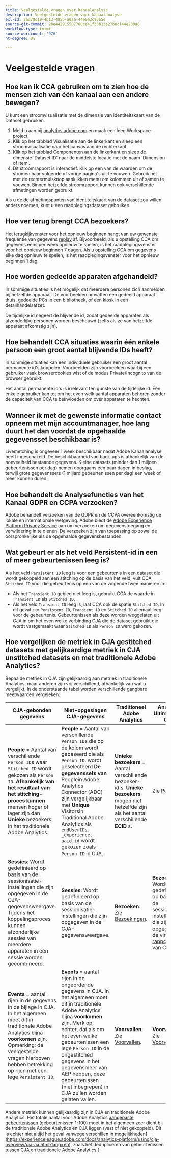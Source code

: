 ```yaml
---
title: Veelgestelde vragen over kanaalanalyse
description: Veelgestelde vragen voor kanaalanalyse
exl-id: 2ad78c19-4b13-495b-a0aa-44e0a3c95b5e
source-git-commit: 2be442915587780ce41f33b13e27b8cf44e239a6
workflow-type: tm+mt
source-wordcount: '976'
ht-degree: 0%

---
```


# Veelgestelde vragen

## Hoe kan ik CCA gebruiken om te zien hoe de mensen zich van één kanaal aan een andere bewegen?

U kunt een stroomvisualisatie met de dimensie van identiteitskaart van de Dataset gebruiken.

1. Meld u aan bij [analytics.adobe.com](https://analytics.adobe.com) en maak een leeg Workspace-project.
2. Klik op het tabblad Visualisatie aan de linkerkant en sleep een stroomvisualisatie naar het canvas aan de rechterkant.
3. Klik op het tabblad Componenten aan de linkerkant en sleep de dimensie &#39;Dataset ID&#39; naar de middelste locatie met de naam &#39;Dimension of Item&#39;.
4. Dit stroomrapport is interactief. Klik op een van de waarden om de stromen naar volgende of vorige pagina&#39;s uit te vouwen. Gebruik het met de rechtermuisknop aanklikken menu om kolommen uit of samen te vouwen. Binnen hetzelfde stroomrapport kunnen ook verschillende afmetingen worden gebruikt.

Als u de de afmetingspunten van identiteitskaart van de dataset zou willen anders noemen, kunt u een raadplegingsdataset gebruiken.

## Hoe ver terug brengt CCA bezoekers?

Het terugkijkvenster voor het opnieuw beginnen hangt van uw gewenste frequentie van gegevens [replay](replay.md) af. Bijvoorbeeld, als u opstelling CCA om gegevens eens per week opnieuw te spelen, is het raadplegingsvenster voor het opnieuw beginnen 7 dagen. Als u opstelling CCA om gegevens elke dag opnieuw te spelen, is het raadplegingsvenster voor het opnieuw beginnen 1 dag.

## Hoe worden gedeelde apparaten afgehandeld?

In sommige situaties is het mogelijk dat meerdere personen zich aanmelden bij hetzelfde apparaat. De voorbeelden omvatten een gedeeld apparaat thuis, gedeelde PCs in een bibliotheek, of een kiosk in een detailhandelsafzet.

De tijdelijke id negeert de blijvende id, zodat gedeelde apparaten als afzonderlijke personen worden beschouwd (zelfs als ze van hetzelfde apparaat afkomstig zijn).

## Hoe behandelt CCA situaties waarin één enkele persoon een groot aantal blijvende IDs heeft?

In sommige situaties kan een individuele gebruiker een groot aantal permanente id&#39;s koppelen. Voorbeelden zijn voorbeelden waarbij een gebruiker vaak browsercookies wist of de modus Private/Incognito van de browser gebruikt.

Het aantal permanente id&#39;s is irrelevant ten gunste van de tijdelijke id. Één enkele gebruiker kan tot om het even welk aantal apparaten behoren zonder de capaciteit van CCA te beïnvloeden om over apparaten te hechten.

## Wanneer ik met de gewenste informatie contact opneem met mijn accountmanager, hoe lang duurt het dan voordat de opgehaalde gegevensset beschikbaar is?

Livemetching is ongeveer 1 week beschikbaar nadat Adobe Kanaalanalyse heeft ingeschakeld. De beschikbaarheid van back-ups is afhankelijk van de hoeveelheid bestaande gegevens. Kleine datasets (minder dan 1 miljoen gebeurtenissen per dag) nemen doorgaans een paar dagen in beslag, terwijl grote gegevenssets (1 miljard gebeurtenissen per dag) een week of meer kunnen duren.

## Hoe behandelt de Analysefuncties van het Kanaal GDPR en CCPA verzoeken?

Adobe behandelt verzoeken van de GDPR en de CCPA overeenkomstig de lokale en internationale wetgeving. Adobe biedt de [Adobe Experience Platform Privacy Service](https://experienceleague.adobe.com/docs/experience-platform/privacy/home.html) aan om verzoeken om gegevenstoegang en verwijdering in te dienen. De verzoeken zijn van toepassing op zowel de oorspronkelijke als de opgehaalde gegevensbestanden.

## Wat gebeurt er als het veld Persistent-id in een of meer gebeurtenissen leeg is?

Als het veld `Persistent ID` leeg is voor een gebeurtenis in een dataset die wordt gekoppeld aan een stitching op de basis van het veld, vult CCA `Stitched ID` voor die gebeurtenis op een van de volgende twee manieren in:
* Als het `Transient ID` gebied niet leeg is, gebruikt CCA de waarde in `Transient ID` als `Stitched ID`.
* Als het veld `Transient ID` leeg is, laat CCA ook de spatie `Stitched ID`. In dit geval zijn `Persistent ID`, `Transient ID` en `Stitched ID` allemaal leeg voor de gebeurtenis. Gebeurtenissen als deze worden weggelaten uit CJA in om het even welke verbinding CJA die de dataset gebruikt die wordt vastgemaakt waar `Stitched ID` als `Person ID` werd gekozen.

## Hoe vergelijken de metriek in CJA gestitched datasets met gelijkaardige metriek in CJA unstitched datasets en met traditionele Adobe Analytics?

Bepaalde metriek in CJA zijn gelijkaardig aan metriek in traditionele Analytics, maar anderen zijn vrij verschillend, afhankelijk van wat u vergelijkt. In de onderstaande tabel worden verschillende gangbare meetwaarden vergeleken:

| **CJA-gebonden gegevens** | **Niet-opgeslagen CJA-gegevens** | **Traditioneel Adobe Analytics** | **Analytics Ultimate met CDA** |
| ----- | ----- | ----- | ----- |
| **People** = Aantal van verschillende  `Person ID`s waar  `Stitched ID` wordt gekozen als  `Person ID`. **Afhankelijk van het resultaat van het stitching-proces kunnen** mensen hoger of lager zijn dan  **Unieke** bezoekers in het traditionele Adobe Analytics. | **People** = Aantal van verschillende  `Person ID`s die op de kolom wordt gebaseerd die als  `Person ID`. wordt geselecteerd **De gegevenssets van** Peoplein Adobe Analytics Connector (ADC) zijn vergelijkbaar met  **Unique** Visitorsin Traditional Adobe Analytics als  `endUserIDs. _experience. aaid.id` wordt gekozen zoals  `Person ID` in CJA. | **Unieke bezoekers** = Aantal verschillende bezoeker-id&#39;s. **Unieke bezoekers** mogen niet hetzelfde zijn als het aantal verschillende **ECID** s. | Zie [Personen](https://experienceleague.adobe.com/docs/analytics/components/metrics/people.html?lang=en). |
| **Sessies**: Wordt gedefinieerd op basis van de sessionisatie-instellingen die zijn opgegeven in de CJA-gegevensweergave. Tijdens het koppelingsproces kunnen afzonderlijke sessies van meerdere apparaten in één sessie worden gecombineerd. | **Sessies**: Wordt gedefinieerd op basis van de sessionisatie-instellingen die zijn opgegeven in de CJA-gegevensweergave. | **Bezoeken**: Zie  [Bezoekingen](https://experienceleague.adobe.com/docs/analytics/components/metrics/visits.html?lang=en). | **Bezoeken**: Wordt gedefinieerd op basis van de sessionisatie-instellingen die zijn opgegeven in de virtuele- [rapportsuite](https://experienceleague.adobe.com/docs/analytics/components/cda/setup.html?lang=en) van CDA. |
| **Events** = aantal rijen in de gegevens in de bijlage in CJA. In het algemeen moet dit in traditionele Adobe Analytics bijna **voorkomen** zijn. Opmerking: de veelgestelde vragen hierboven hebben betrekking op rijen met een lege `Persistent ID`. | **Events** = aantal rijen in de ongeordende gegevens in CJA. In het algemeen moet dit in traditionele Adobe Analytics bijna **voorkomen** zijn. Merk op, echter, dat als om het even welke gebeurtenissen een lege `Person ID` in de ongestitched gegevens in het gegevensmeer van AEP hebben, deze gebeurtenissen (niet inbegrepen) in CJA zullen worden gelaten vallen. | **Voorvallen**: Zie  [Voorvallen](https://experienceleague.adobe.com/docs/analytics/components/metrics/occurrences.html?lang=en). | **Voorvallen**: Zie  [Voorvallen](https://experienceleague.adobe.com/docs/analytics/components/metrics/occurrences.html?lang=en). |

Andere metriek kunnen gelijkaardig zijn in CJA en traditionele Adobe Analytics. Het totale aantal voor Adobe Analytics [aangepaste gebeurtenissen](https://experienceleague.adobe.com/docs/analytics/components/metrics/custom-events.html?lang=en) (gebeurtenissen 1-100) moet in het algemeen zeer dicht bij de traditionele Adobe Analytics en CJA liggen (vast of niet gekoppeld). Dit is echter niet altijd het geval vanwege verschillen in mogelijkheden](https://experienceleague.adobe.com/docs/analytics-platform/using/cja-overview/cja-aa.html?lang=en), zoals het dedupliceren van gebeurtenissen tussen CJA en traditionele Adobe Analytics.[
